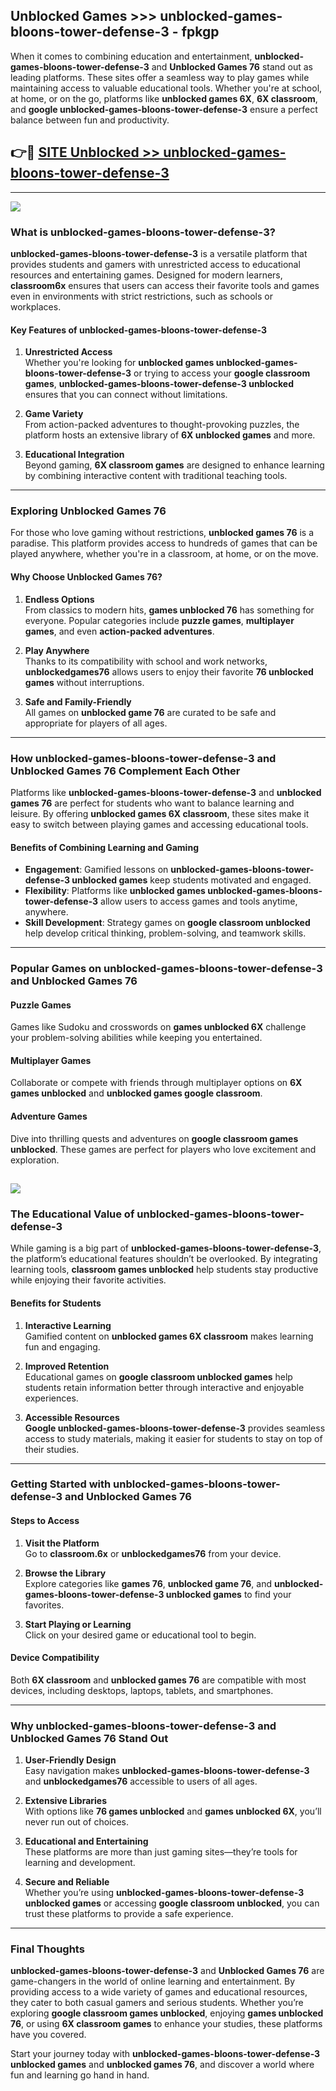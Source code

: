## Unblocked Games >>> unblocked-games-bloons-tower-defense-3 - fpkgp 

When it comes to combining education and entertainment, **unblocked-games-bloons-tower-defense-3** and **Unblocked Games 76** stand out as leading platforms. These sites offer a seamless way to play games while maintaining access to valuable educational tools. Whether you're at school, at home, or on the go, platforms like **unblocked games 6X**, **6X classroom**, and **google unblocked-games-bloons-tower-defense-3** ensure a perfect balance between fun and productivity.
## 👉🔴 [SITE Unblocked >> unblocked-games-bloons-tower-defense-3](http://premium.freeplayer.one?title=unblocked-games-bloons-tower-defense-3&ref=22JU)
---
<a href="http://premium.freeplayer.one?title=unblocked-games-bloons-tower-defense-3&ref=22JU/"><img src="https://github.com/user-attachments/assets/438f12ca-57a4-47a3-8ead-c64da593a1e5"/></a>
### What is unblocked-games-bloons-tower-defense-3?  

**unblocked-games-bloons-tower-defense-3** is a versatile platform that provides students and gamers with unrestricted access to educational resources and entertaining games. Designed for modern learners, **classroom6x** ensures that users can access their favorite tools and games even in environments with strict restrictions, such as schools or workplaces.  

#### Key Features of unblocked-games-bloons-tower-defense-3  

1. **Unrestricted Access**  
   Whether you're looking for **unblocked games unblocked-games-bloons-tower-defense-3** or trying to access your **google classroom games**, **unblocked-games-bloons-tower-defense-3 unblocked** ensures that you can connect without limitations.  

2. **Game Variety**  
   From action-packed adventures to thought-provoking puzzles, the platform hosts an extensive library of **6X unblocked games** and more.  

3. **Educational Integration**  
   Beyond gaming, **6X classroom games** are designed to enhance learning by combining interactive content with traditional teaching tools.  



---

### Exploring Unblocked Games 76  

For those who love gaming without restrictions, **unblocked games 76** is a paradise. This platform provides access to hundreds of games that can be played anywhere, whether you're in a classroom, at home, or on the move.  

#### Why Choose Unblocked Games 76?  

1. **Endless Options**  
   From classics to modern hits, **games unblocked 76** has something for everyone. Popular categories include **puzzle games**, **multiplayer games**, and even **action-packed adventures**.  

2. **Play Anywhere**  
   Thanks to its compatibility with school and work networks, **unblockedgames76** allows users to enjoy their favorite **76 unblocked games** without interruptions.  

3. **Safe and Family-Friendly**  
   All games on **unblocked game 76** are curated to be safe and appropriate for players of all ages.  

---

### How unblocked-games-bloons-tower-defense-3 and Unblocked Games 76 Complement Each Other  

Platforms like **unblocked-games-bloons-tower-defense-3** and **unblocked games 76** are perfect for students who want to balance learning and leisure. By offering **unblocked games 6X classroom**, these sites make it easy to switch between playing games and accessing educational tools.  

#### Benefits of Combining Learning and Gaming  

- **Engagement**: Gamified lessons on **unblocked-games-bloons-tower-defense-3 unblocked games** keep students motivated and engaged.  
- **Flexibility**: Platforms like **unblocked games unblocked-games-bloons-tower-defense-3** allow users to access games and tools anytime, anywhere.  
- **Skill Development**: Strategy games on **google classroom unblocked** help develop critical thinking, problem-solving, and teamwork skills.  

---

### Popular Games on unblocked-games-bloons-tower-defense-3 and Unblocked Games 76  

#### Puzzle Games  

Games like Sudoku and crosswords on **games unblocked 6X** challenge your problem-solving abilities while keeping you entertained.  

#### Multiplayer Games  

Collaborate or compete with friends through multiplayer options on **6X games unblocked** and **unblocked games google classroom**.  

#### Adventure Games  

Dive into thrilling quests and adventures on **google classroom games unblocked**. These games are perfect for players who love excitement and exploration.  

<a href="http://download.freeplayer.one?title=unblocked-games-bloons-tower-defense-3&ref=23D/"><img src="https://github.com/user-attachments/assets/fe0c3e91-c8e1-489c-acf0-e2f614c12fb8"/></a>
---

### The Educational Value of unblocked-games-bloons-tower-defense-3  

While gaming is a big part of **unblocked-games-bloons-tower-defense-3**, the platform’s educational features shouldn’t be overlooked. By integrating learning tools, **classroom games unblocked** help students stay productive while enjoying their favorite activities.  

#### Benefits for Students  

1. **Interactive Learning**  
   Gamified content on **unblocked games 6X classroom** makes learning fun and engaging.  

2. **Improved Retention**  
   Educational games on **google classroom unblocked games** help students retain information better through interactive and enjoyable experiences.  

3. **Accessible Resources**  
   **Google unblocked-games-bloons-tower-defense-3** provides seamless access to study materials, making it easier for students to stay on top of their studies.  

---

### Getting Started with unblocked-games-bloons-tower-defense-3 and Unblocked Games 76  

#### Steps to Access  

1. **Visit the Platform**  
   Go to **classroom.6x** or **unblockedgames76** from your device.  

2. **Browse the Library**  
   Explore categories like **games 76**, **unblocked game 76**, and **unblocked-games-bloons-tower-defense-3 unblocked games** to find your favorites.  

3. **Start Playing or Learning**  
   Click on your desired game or educational tool to begin.  

#### Device Compatibility  

Both **6X classroom** and **unblocked games 76** are compatible with most devices, including desktops, laptops, tablets, and smartphones.  

---

### Why unblocked-games-bloons-tower-defense-3 and Unblocked Games 76 Stand Out  

1. **User-Friendly Design**  
   Easy navigation makes **unblocked-games-bloons-tower-defense-3** and **unblockedgames76** accessible to users of all ages.  

2. **Extensive Libraries**  
   With options like **76 games unblocked** and **games unblocked 6X**, you’ll never run out of choices.  

3. **Educational and Entertaining**  
   These platforms are more than just gaming sites—they’re tools for learning and development.  

4. **Secure and Reliable**  
   Whether you’re using **unblocked-games-bloons-tower-defense-3 unblocked games** or accessing **google classroom unblocked**, you can trust these platforms to provide a safe experience.  

---

### Final Thoughts  

**unblocked-games-bloons-tower-defense-3** and **Unblocked Games 76** are game-changers in the world of online learning and entertainment. By providing access to a wide variety of games and educational resources, they cater to both casual gamers and serious students. Whether you’re exploring **google classroom games unblocked**, enjoying **games unblocked 76**, or using **6X classroom games** to enhance your studies, these platforms have you covered.  

Start your journey today with **unblocked-games-bloons-tower-defense-3 unblocked games** and **unblocked games 76**, and discover a world where fun and learning go hand in hand.  